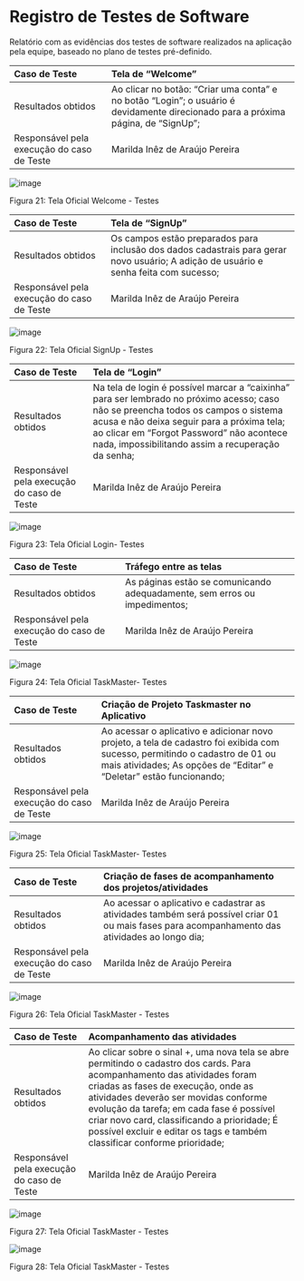 # Registro de Testes de Software

Relatório com as evidências dos testes de software realizados na aplicação pela equipe, baseado no plano de testes pré-definido.

|Caso de Teste	|Tela de “Welcome”|
|:---|:---|
|Resultados obtidos	|Ao clicar no botão: “Criar uma conta” e no botão “Login”; o usuário é devidamente direcionado para a próxima página, de “SignUp”;
|Responsável pela execução do caso de Teste	| Marilda Inêz de Araújo Pereira

![image](https://github.com/ICEI-PUC-Minas-PMV-ADS/pmv-ads-2023-2-e1-proj-web-t13-taskmaster/assets/145122642/a5a396f9-085d-4b61-a709-43b732c6e76d)

Figura 21: Tela Oficial Welcome - Testes

|Caso de Teste	|Tela de “SignUp”|
|:---|:---|
|Resultados obtidos	|Os campos estão preparados para inclusão dos dados cadastrais para gerar novo usuário; A adição de usuário e senha feita com sucesso; |
|Responsável pela execução do caso de Teste	|Marilda Inêz de Araújo Pereira

![image](https://github.com/ICEI-PUC-Minas-PMV-ADS/pmv-ads-2023-2-e1-proj-web-t13-taskmaster/assets/145122642/36bc9fca-8b77-4caf-b9ad-5bd61dfd1017)

 Figura 22: Tela Oficial SignUp - Testes
 
|Caso de Teste	|Tela de “Login”|
|:---|:---|
|Resultados obtidos	|Na tela de login é possível marcar a “caixinha” para ser lembrado no próximo acesso; caso não se preencha todos os campos o sistema acusa e não deixa seguir para a próxima tela; ao clicar em “Forgot Password” não acontece nada, impossibilitando assim a recuperação da senha; |
|Responsável pela execução do caso de Teste	|Marilda Inêz de Araújo Pereira|

![image](https://github.com/ICEI-PUC-Minas-PMV-ADS/pmv-ads-2023-2-e1-proj-web-t13-taskmaster/assets/145122642/fab27849-8d71-4f37-b971-e03a2f6547fb)

 Figura 23: Tela Oficial Login- Testes
 
|Caso de Teste	|Tráfego entre as telas|
|:---|:---|
|Resultados obtidos	|As páginas estão se comunicando adequadamente, sem erros ou impedimentos;
|Responsável pela execução do caso de Teste	|Marilda Inêz de Araújo Pereira

![image](https://github.com/ICEI-PUC-Minas-PMV-ADS/pmv-ads-2023-2-e1-proj-web-t13-taskmaster/assets/145122642/7b95f792-5ac7-4064-9ee3-192b1d257087)

Figura 24: Tela Oficial TaskMaster- Testes

|Caso de Teste	|Criação de Projeto Taskmaster no Aplicativo|
|:---|:---|
|Resultados obtidos |	Ao acessar o aplicativo e adicionar novo projeto, a tela de cadastro foi exibida com sucesso, permitindo o cadastro de 01 ou mais atividades; As opções de “Editar” e “Deletar” estão funcionando; |
|Responsável pela execução do caso de Teste |	Marilda Inêz de Araújo Pereira |

![image](https://github.com/ICEI-PUC-Minas-PMV-ADS/pmv-ads-2023-2-e1-proj-web-t13-taskmaster/assets/145122642/4c084d11-a820-4f0c-bb5b-860732d524da)

Figura 25: Tela Oficial TaskMaster- Testes

|Caso de Teste	|Criação de fases de acompanhamento dos projetos/atividades|
|:---|:---|
|Resultados obtidos |	Ao acessar o aplicativo e cadastrar as atividades também será possível criar 01 ou mais fases para acompanhamento das atividades ao longo dia; |
|Responsável pela execução do caso de Teste	|Marilda Inêz de Araújo Pereira |

![image](https://github.com/ICEI-PUC-Minas-PMV-ADS/pmv-ads-2023-2-e1-proj-web-t13-taskmaster/assets/145122642/373cdea3-20d2-448a-ba03-b3d438f3b622)

Figura 26: Tela Oficial TaskMaster - Testes

|Caso de Teste	|Acompanhamento das atividades |
|:---|:---|
|Resultados obtidos |	Ao clicar sobre o sinal +, uma nova tela se abre permitindo o cadastro dos cards. Para acompanhamento das atividades foram criadas as fases de execução, onde as atividades deverão ser movidas conforme evolução da tarefa; em cada fase é possível criar novo card, classificando a prioridade; É possível excluir e editar os tags e também classificar conforme prioridade;|
|Responsável pela execução do caso de Teste|	Marilda Inêz de Araújo Pereira |

![image](https://github.com/ICEI-PUC-Minas-PMV-ADS/pmv-ads-2023-2-e1-proj-web-t13-taskmaster/assets/145122642/010b6d4d-591a-4827-91b4-3d9bceb39cae)

Figura 27: Tela Oficial TaskMaster - Testes

![image](https://github.com/ICEI-PUC-Minas-PMV-ADS/pmv-ads-2023-2-e1-proj-web-t13-taskmaster/assets/145122642/3162fee5-06cc-4894-9c56-20f733f27bd5)

Figura 28: Tela Oficial TaskMaster - Testes

